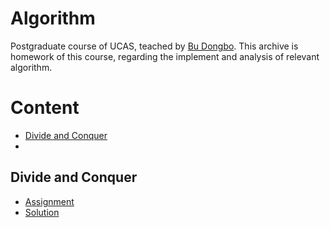 # Algorithm
Postgraduate course of UCAS, teached by [Bu Dongbo](http://bioinfo.ict.ac.cn/~dbu/). This archive is homework of this course, regarding the implement and analysis of relevant algorithm.

# Content
* [Divide and Conquer](#divide-and-conquer)
* 

## Divide and Conquer
- [Assignment](https://github.com/lijiansong/Postgraduate-Course/blob/master/Algorithm/Divide%20and%20Conquer/Assignment1_DandC.pdf)
- [Solution](https://github.com/lijiansong/Postgraduate-Course/tree/master/Algorithm/Divide%20and%20Conquer/solution)

